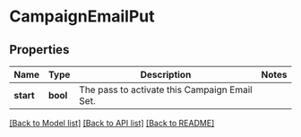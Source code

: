 # CampaignEmailPut

## Properties
Name | Type | Description | Notes
------------ | ------------- | ------------- | -------------
**start** | **bool** | The pass to activate this Campaign Email Set. | 

[[Back to Model list]](../README.md#documentation-for-models) [[Back to API list]](../README.md#documentation-for-api-endpoints) [[Back to README]](../README.md)


